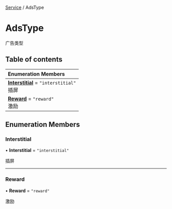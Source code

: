 [Service](../modules/Service.Service.md) / AdsType

# AdsType <Badge type="tip" text="Enumeration" /> <Score text="AdsType" />

广告类型

## Table of contents

| Enumeration Members |
| :-----|
| **[Interstitial](Service.AdsType.md#interstitial)** = ``"interstitial"`` <br> 插屏|
| **[Reward](Service.AdsType.md#reward)** = ``"reward"`` <br> 激励|

## Enumeration Members

### Interstitial <Score text="Interstitial" /> 

• **Interstitial** = ``"interstitial"``

插屏

___

### Reward <Score text="Reward" /> 

• **Reward** = ``"reward"``

激励
